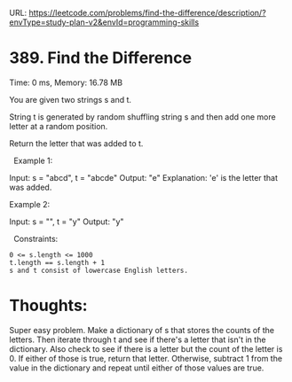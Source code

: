 URL: https://leetcode.com/problems/find-the-difference/description/?envType=study-plan-v2&envId=programming-skills

# 389. Find the Difference

Time: 0 ms, Memory: 16.78 MB

You are given two strings s and t.

String t is generated by random shuffling string s and then add one more letter at a random position.

Return the letter that was added to t.

 
Example 1:

Input: s = "abcd", t = "abcde"
Output: "e"
Explanation: 'e' is the letter that was added.

Example 2:

Input: s = "", t = "y"
Output: "y"

 
Constraints:

	0 <= s.length <= 1000
	t.length == s.length + 1
	s and t consist of lowercase English letters.

# Thoughts:
Super easy problem. Make a dictionary of s that stores the counts of the letters. Then iterate through t and see if there's a letter that isn't in the dictionary. Also check to see if there is a letter but the count of the letter is 0. If 
either of those is true, return that letter. Otherwise, subtract 1 from the value in the dictionary and repeat until either of those values are true.

